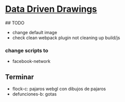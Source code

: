 # [Data Driven Drawings](http://www.dddrawings.com/)

## TODO

- change default image
- check clean webpack plugin not cleaning up build/js

### change scripts to
- facebook-network


## Terminar 
- flock-c: pajaros webgl con dibujos de pajaros
- defunciones-b: gotas  